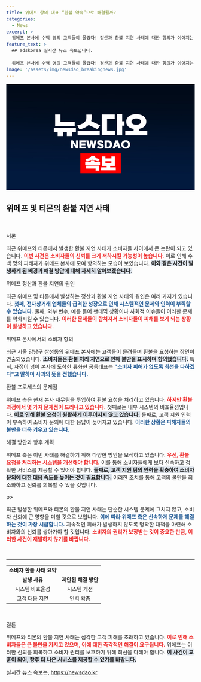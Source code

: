 ```yaml
---
title: 위메프 항의 대표 “환불 약속”으로 해결될까?
categories:
  - News
excerpt: >
  위메프 본사에 수백 명의 고객들이 몰렸다! 정산과 환불 지연 사태에 대한 항의가 이어지는 가운데, 공동대표가 직접 사과하며 보상을 약속했습니다. 과연 소비자 피해는 어떻게 해소될까?
feature_text: >
  ## adskorea 실시간 뉴스 속보입니다.

  위메프 본사에 수백 명의 고객들이 몰렸다! 정산과 환불 지연 사태에 대한 항의가 이어지는 가운데, 공동대표가 직접 사과하며 보상을 약속했습니다. 과연 소비자 피해는 어떻게 해소될까?
image: '/assets/img/newsdao_breakingnews.jpg'
---
```


<p><img src="/assets/img/newsdao_breakingnews.jpg" alt="adskorea 속보" /></p>

<h2 data-ke-size="size26">위메프 및 티몬의 환불 지연 사태</h2>

<p data-ke-size="size16">&nbsp;</p>

<p>서론</p>

<p>최근 위메프와 티몬에서 발생한 환불 지연 사태가 소비자들 사이에서 큰 논란이 되고 있습니다. <b><span style="color: #ee2323;">이번 사건은 소비자들의 신뢰를 크게 저하시킬 가능성이 높습니다.</span></b> 이로 인해 수백 명의 피해자가 위메프 본사에 모여 항의하는 모습이 보였습니다. <b><span style="background-color: #21538527;">이와 같은 사건이 발생하게 된 배경과 해결 방안에 대해 자세히 알아보겠습니다.</span></b> </p>

<p>위메프 정산과 환불 지연의 원인</p>

<p>최근 위메프 및 티몬에서 발생하는 정산과 환불 지연 사태의 원인은 여러 가지가 있습니다. <b><span style="color: #1a5490;">첫째, 전자상거래 업체들의 급격한 성장으로 인해 시스템적인 문제와 인력이 부족할 수 있습니다.</span></b> 둘째, 외부 변수, 예를 들어 팬데믹 상황이나 사회적 이슈들이 이러한 문제를 악화시킬 수 있습니다. <b><span style="color: #ee2323;">이러한 문제들이 합쳐져서 소비자들이 피해를 보게 되는 상황이 발생하고 있습니다.</span></b> </p>

<p>위메프 본사에서의 소비자 항의</p>

<p>최근 서울 강남구 삼성동의 위메프 본사에는 고객들이 몰려들며 환불을 요청하는 장면이 연출되었습니다. <b><span style="background-color: #21538527;">소비자들은 환불 처리 지연으로 인해 불만을 표시하며 항의했습니다.</span></b> 특히, 자정이 넘어 본사에 도착한 류화현 공동대표는 <b><span style="color: #1a5490;">"소비자 피해가 없도록 최선을 다하겠다"고 말하며 사과의 뜻을 전했습니다.</span></b> </p>

<p>환불 프로세스의 문제점</p>

<p>위메프 측은 현재 본사 재무팀을 투입하여 환불 요청을 처리하고 있습니다. <b><span style="color: #ee2323;">하지만 환불 과정에서 몇 가지 문제점이 드러나고 있습니다.</span></b> 첫째로는 내부 시스템의 비효율성입니다. <b><span style="background-color: #21538527;">이로 인해 환불 요청이 원활하게 이루어지지 않고 있습니다.</span></b> 둘째로, 고객 지원 인력이 부족하여 소비자 문의에 대한 응답이 늦어지고 있습니다. <b><span style="color: #1a5490;">이러한 상황은 피해자들의 불만을 더욱 키우고 있습니다.</span></b> </p>

<p>해결 방안과 향후 계획</p>

<p>위메프 측은 이번 사태를 해결하기 위해 다양한 방안을 모색하고 있습니다. <b><span style="color: #ee2323;">우선, 환불 요청을 처리하는 시스템을 개선해야 합니다.</span></b> 이를 통해 소비자들에게 보다 신속하고 정확한 서비스를 제공할 수 있어야 합니다. <b><span style="background-color: #21538527;">둘째로, 고객 지원 팀의 인력을 확충하여 소비자 문의에 대한 대응 속도를 높이는 것이 필요합니다.</span></b> 이러한 조치를 통해 고객의 불만을 최소화하고 신뢰를 회복할 수 있을 것입니다. </p>

<p>p></p>

<p>최근 발생한 위메프와 티몬의 환불 지연 사태는 단순한 시스템 문제에 그치지 않고, 소비자 신뢰에 큰 영향을 미칠 것으로 보입니다. <b><span style="color: #1a5490;">이에 따라 위메프 측은 신속하게 문제를 해결하는 것이 가장 시급합니다.</span></b> 지속적인 피해가 발생하지 않도록 명확한 대책을 마련해 소비자와의 신뢰를 쌓아가야 할 것입니다. <b><span style="color: #ee2323;">소비자의 권리가 보장받는 것이 중요한 만큼, 이러한 사건이 재발하지 않기를 바랍니다.</span></b></p>

<p data-ke-size="size16">&nbsp;</p> 

<hr>

<table style="border-collapse: collapse; width: 100%;">
    <tr>
        <td style="text-align: center; height: 17px;"><b>소비자 환불 사태 요약</b></td>
    </tr>
    <tr>
        <td style="text-align: center; height: 17px;"><b>발생 사유</b></td>
        <td style="text-align: center; height: 17px;"><b>제안된 해결 방안</b></td>
    </tr>
    <tr>
        <td style="text-align: center; height: 17px;">시스템 비효율성</td>
        <td style="text-align: center; height: 17px;">시스템 개선</td>
    </tr>
    <tr>
        <td style="text-align: center; height: 17px;">고객 대응 지연</td>
        <td style="text-align: center; height: 17px;">인력 확충</td>
    </tr>
</table>

<p data-ke-size="size16">&nbsp;</p> 

<p>결론</p>

<p>위메프와 티몬의 환불 지연 사태는 심각한 고객 피해를 초래하고 있습니다. <b><span style="color: #ee2323;">이로 인해 소비자들은 큰 불만을 가지고 있으며, 이에 대한 즉각적인 해결이 요구됩니다.</span></b> 위메프는 이러한 신뢰를 회복하고 소비자 권리를 보호하기 위해 최선을 다해야 합니다. <b><span style="background-color: #21538527;">이 사건이 교훈이 되어, 향후 더 나은 서비스를 제공할 수 있기를 바랍니다.</span></b></p>
실시간 뉴스 속보는, <a href="https://newsdao.kr" rel="dofollow">https://newsdao.kr</a>


